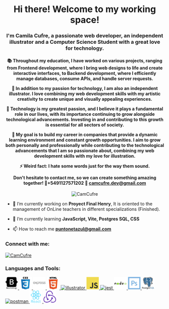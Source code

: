 <h1 align="center">Hi there! Welcome to my working space!</h1>
<h3 align="center">I'm Camila Cufre, a passionate web developer, an independent illustrator and a Computer Science Student with a great love for technology.</h3>

<h4 align="center">📚 Throughout my education, I have worked on various projects, ranging from Frontend development, where I bring web designs to life and create interactive interfaces, to Backend development, where I efficiently manage databases, consume APIs, and handle server requests.

🎨 In addition to my passion for technology, I am also an independent illustrator. I love combining my web development skills with my artistic creativity to create unique and visually appealing experiences.

🚀 Technology is my greatest passion, and I believe it plays a fundamental role in our lives, with its importance continuing to grow alongside technological advancements. Investing in and contributing to this growth is essential for all sectors of society.

🎯 My goal is to build my career in companies that provide a dynamic learning environment and constant growth opportunities. I aim to grow both personally and professionally while contributing to the technological advancements that I am so passionate about, combining my web development skills with my love for illustration.

⚡ Weird fact: I hate some words just for the way them sound.

<span align="center">Don't hesitate to contact me, so we can create something amazing together!
📱+5491127571202
📧 camcufre.dev@gmail.com</span></h4>

<p align="center"> <img src="https://komarev.com/ghpvc/?username=CamCufre&label=Profile%20views&color=lightgrey&style=for-the-badge" alt="CamCufre" /> </p>

- 🔭 I’m currently working on **Proyect Final Henry**, It is oriented to the management of OnLine teachers in different specializations (Finished).

- 🌱 I’m currently learning **JavaScript, Vite, Postgres SQL, CSS**

- 📫 How to reach me **puntonetazul@gmail.com**

<h3 align="left">Connect with me:</h3>
<p align="left">
<a href="https://www.linkedin.com/in/camilacufre/" target="blank"><img align="center" src="https://raw.githubusercontent.com/rahuldkjain/github-profile-readme-generator/master/src/images/icons/Social/linked-in-alt.svg" alt="CamCufre" height="30" width="40" /></a>
</p>

<h3 align="left">Languages and Tools:</h3>
<p align="left"> <a href="https://getbootstrap.com" target="_blank" rel="noreferrer"> <img src="https://raw.githubusercontent.com/devicons/devicon/master/icons/bootstrap/bootstrap-plain-wordmark.svg" alt="bootstrap" width="40" height="40"/> </a> <a href="https://www.w3schools.com/css/" target="_blank" rel="noreferrer"> <img src="https://raw.githubusercontent.com/devicons/devicon/master/icons/css3/css3-original-wordmark.svg" alt="css3" width="40" height="40"/> </a> <a href="https://expressjs.com" target="_blank" rel="noreferrer"> <img src="https://raw.githubusercontent.com/devicons/devicon/master/icons/express/express-original-wordmark.svg" alt="express" width="40" height="40"/> </a> <a href="https://www.w3.org/html/" target="_blank" rel="noreferrer"> <img src="https://raw.githubusercontent.com/devicons/devicon/master/icons/html5/html5-original-wordmark.svg" alt="html5" width="40" height="40"/> </a> <a href="https://www.adobe.com/in/products/illustrator.html" target="_blank" rel="noreferrer"> <img src="https://www.vectorlogo.zone/logos/adobe_illustrator/adobe_illustrator-icon.svg" alt="illustrator" width="40" height="40"/> </a> <a href="https://developer.mozilla.org/en-US/docs/Web/JavaScript" target="_blank" rel="noreferrer"> <img src="https://raw.githubusercontent.com/devicons/devicon/master/icons/javascript/javascript-original.svg" alt="javascript" width="40" height="40"/> </a> <a href="https://jestjs.io" target="_blank" rel="noreferrer"> <img src="https://www.vectorlogo.zone/logos/jestjsio/jestjsio-icon.svg" alt="jest" width="40" height="40"/> </a> <a href="https://nodejs.org" target="_blank" rel="noreferrer"> <img src="https://raw.githubusercontent.com/devicons/devicon/master/icons/nodejs/nodejs-original-wordmark.svg" alt="nodejs" width="40" height="40"/> </a> <a href="https://www.photoshop.com/en" target="_blank" rel="noreferrer"> <img src="https://raw.githubusercontent.com/devicons/devicon/master/icons/photoshop/photoshop-line.svg" alt="photoshop" width="40" height="40"/> </a> <a href="https://www.postgresql.org" target="_blank" rel="noreferrer"> <img src="https://raw.githubusercontent.com/devicons/devicon/master/icons/postgresql/postgresql-original-wordmark.svg" alt="postgresql" width="40" height="40"/> </a> <a href="https://postman.com" target="_blank" rel="noreferrer"> <img src="https://www.vectorlogo.zone/logos/getpostman/getpostman-icon.svg" alt="postman" width="40" height="40"/> </a> <a href="https://reactjs.org/" target="_blank" rel="noreferrer"> <img src="https://raw.githubusercontent.com/devicons/devicon/master/icons/react/react-original-wordmark.svg" alt="react" width="40" height="40"/> </a> <a href="https://redux.js.org" target="_blank" rel="noreferrer"> <img src="https://raw.githubusercontent.com/devicons/devicon/master/icons/redux/redux-original.svg" alt="redux" width="40" height="40"/> </a> </p>
